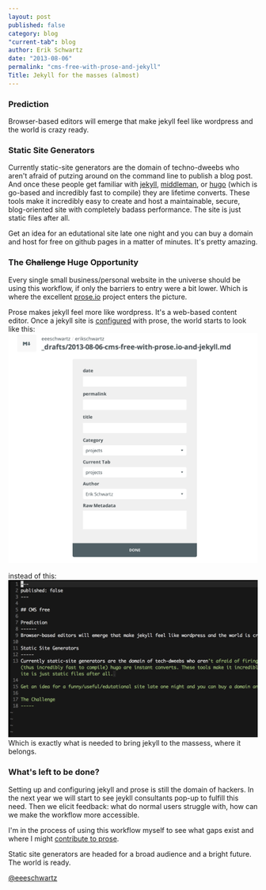 ```yaml
---
layout: post
published: false
category: blog
"current-tab": blog
author: Erik Schwartz
date: "2013-08-06"
permalink: "cms-free-with-prose-and-jekyll"
Title: Jekyll for the masses (almost)
---
```


### Prediction

Browser-based editors will emerge that make jekyll feel like wordpress and the world is crazy ready.

### Static Site Generators

Currently static-site generators are the domain of techno-dweebs who aren't afraid of putzing around on the command line to publish a blog post. And once these people get familiar with [jekyll](http://jekyllrb.com/), [middleman](http://middlemanapp.com/), or [hugo](https://github.com/spf13/hugo) (which is go-based and incredibly fast to compile) they are lifetime converts. These tools make it incredibly easy to create and host a maintainable, secure, blog-oriented site with completely badass performance. The site is just static files after all.

Get an idea for an edutational site late one night and you can buy a domain and host for free on github pages in a matter of minutes. It's pretty amazing.

### The <strike>Challenge</strike> Huge Opportunity
Every single small business/personal website in the universe should be using this workflow, if only the barriers to entry were a bit lower. Which is where the excellent [prose.io](http://prose.io/#about) project enters the picture.

Prose makes jekyll feel more like wordpress. It's a web-based content editor. Once a jekyll site is [configured](https://github.com/prose/prose/wiki/Getting-Started) with prose, the world starts to look like this:![Prose workflow](/images/prose-screenshot.png)

instead of this:
![Jekyll workflow](/images/vim-screenshot.png)
Which is exactly what is needed to bring jekyll to the massess, where it belongs.

### What's left to be done?
Setting up and configuring jekyll and prose is still the domain of hackers. In the next year we will start to see jeykll consultants pop-up to fulfill this need. Then we elicit feedback: what do normal users struggle with, how can we make the workflow more accessible.

I'm in the process of using this workflow myself to see what gaps exist and where I might [contribute to prose](https://github.com/prose/prose/blob/gh-pages/CONTRIBUTING.md).

Static site generators are headed for a broad audience and a bright future. The world is ready.

[@eeeschwartz](http://twitter.com/#!/eeeSchwartz)
